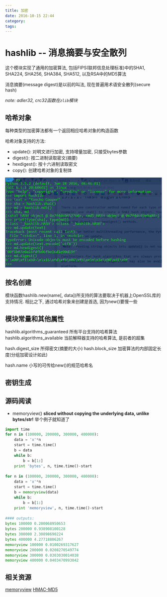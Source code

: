 ```yaml
---
title: 加密
date: 2016-10-15 22:44
category:
tags:
---
```


# hashlib -- 消息摘要与安全散列
这个模块实现了通用的加密算法, 包括FIPS(联邦信息处理标准)中的SHA1, SHA224, SHA256, SHA384, SHA512, 以及RSA中的MD5算法

消息摘要(message digest)是以前的叫法, 现在普遍用术语安全散列(secure hash)

*note: adler32, crc32函数在`zlib`模块*

## 哈希对象
每种类型的加密算法都有一个返回相应哈希对象的构造函数

哈希对象支持的方法:
- update(): 对明文进行加密, 支持增量加密, 只接受bytes参数
- digest(): 按二进制读取密文(摘要)
- hexdigest(): 按十六进制读取密文
- copy(): 创建哈希对象的复制体

![](0x09加密_hashlib.png)

## 按名创建
模块函数hashlib.new(name[, data])所支持的算法要取决于机器上OpenSSL库的支持情况. 相比之下, 通过哈希对象来创建是首选, 因为new()要慢一些


## 模块常量和其他属性

hashlib.algorithms_guaranteed 所有平台支持的哈希算法
hashlib.algorithms_available 当前解释器支持的哈希算法, 是前者的超集

hash.digest_size 所得密文(摘要的大小)
hash.block_size 加密算法的内部固定长度(分组加密设计如此)

hash.name 小写的可传给new()的规范哈希名

## 密钥生成



## 源码阅读

- memoryview() **sliced without copying the underlying data, unlike bytes/str!**
举个例子就知道了

```python
import time
for n in (100000, 200000, 300000, 400000):
    data = 'x'*n
    start = time.time()
    b = data
    while b:
        b = b[1:]
    print 'bytes', n, time.time()-start

for n in (100000, 200000, 300000, 400000):
    data = 'x'*n
    start = time.time()
    b = memoryview(data)
    while b:
        b = b[1:]
    print 'memoryview', n, time.time()-start

#### outputs:
bytes 100000 0.200068950653
bytes 200000 0.938908100128
bytes 300000 2.30898690224
bytes 400000 4.27718806267
memoryview 100000 0.0100269317627
memoryview 200000 0.0208270549774
memoryview 300000 0.0303030014038
memoryview 400000 0.0403470993042
```


## 相关资源
[memoryview](http://stackoverflow.com/questions/18655648/what-exactly-is-the-point-of-memoryview-in-python)
[HMAC-MD5](https://www.zhihu.com/question/19816240)
